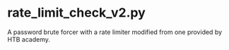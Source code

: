 # rate_limit_check_v2.py
A password brute forcer with a rate limiter modified from one provided by HTB academy.
